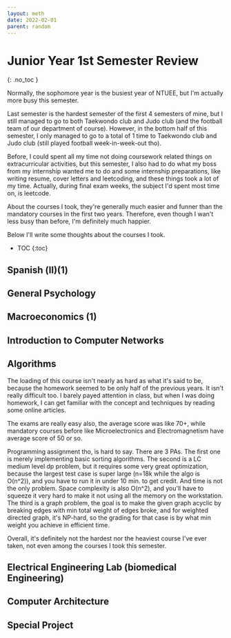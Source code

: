 ```yaml
---
layout: meth
date: 2022-02-01
parent: random
---
```

# Junior Year 1st Semester Review
{: .no_toc }

Normally, the sophomore year is the busiest year of NTUEE, but I'm actually more busy this semester.

Last semester is the hardest semester of the first 4 semesters of mine, but I still managed to go to both Taekwondo club and Judo club (and the football team of our department of course). However, in the bottom half of this semester, I only managed to go to a total of 1 time to Taekwondo club and Judo club (still played football week-in-week-out tho).

Before, I could spent all my time not doing coursework related things on extracurricular activities, but this semester, I also had to do what my boss from my internship wanted me to do and some internship preparations, like writing resume, cover letters and leetcoding, and these things took a lot of my time. Actually, during final exam weeks, the subject I'd spent most time on, is leetcode.

About the courses I took, they're generally much easier and funner than the mandatory courses in the first two years. Therefore, even though I wan't less busy than before, I'm definitely much happier.

Below I'll write some thoughts about the courses I took.

- TOC
{:toc}

## Spanish (Ⅱ)(1)

## General Psychology

## Macroeconomics (1)

## Introduction to Computer Networks

## Algorithms
The loading of this course isn't nearly as hard as what it's said to be, because the homework seemed to be only half of the previous years. It isn't really difficult too. I barely payed attention in class, but when I was doing homework, I can get familiar with the concept and techniques by reading some online articles. 

The exams are really easy also, the average score was like 70+, while mandatory courses before like Microelectronics and Electromagnetism have average score of 50 or so.

Programming assignment tho, is hard to say. There are 3 PAs. The first one is merely implementing basic sorting algorithms. The second is a LC medium level dp problem, but it requires some very great optimization, because the largest test case is super large (n=18k while the algo is O(n^2)), and you have to run it in under 10 min. to get credit. And time is not the only problem. Space complexity is also O(n^2), and you'll have to squeeze it very hard to make it not using all the memory on the workstation. The third is a graph problem, the goal is to make the given graph acyclic by breaking edges with min total weight of edges broke, and for weighted directed graph, it's NP-hard, so the grading for that case is by what min weight you achieve in efficient time.

Overall, it's definitely not the hardest nor the heaviest course I've ever taken, not even among the courses I took this semester.

## Electrical Engineering Lab (biomedical Engineering) 

## Computer Architecture

## Special Project